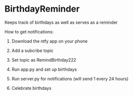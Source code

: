# BirthdayReminder
Keeps track of birthdays as well as serves as a reminder

How to get notifications:
1. Download the ntfy app on your phone
2. Add a subcribe topic
3. Set topic as RemindBirthday222
   
4. Run app.py and set up birthdays
5. Run server.py for notifications (will send 1 every 24 hours)
6. Celebrate birthdays

